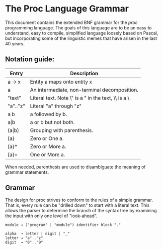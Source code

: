 # The Proc Language Grammar

This document contains the extended BNF grammar for the _proc_ programming
language. The goals of this language are to be an easy to understand,
easy to compile, simplified language loosely based on Pascal, but
incorporating some of the linguistic memes that have arisen in the last
40 years.

## Notation guide:

Entry        | Description
-------------|--------------
a &rarr; x   | Entity a maps onto entity x
a            | An intermediate, non-terminal decomposition.
"text"       | Literal text. Note \\" is a " in the text, \\\\ is a \\.
"a".."z"     | Literal "a" through "z"
a b          | a followed by b.
a\|b         | a or b but not both.
(a\|b)       | Grouping with parenthesis.
{a}          | Zero or One a.
{a}\*        | Zero or More a.
{a}\+        | One or More a.

When needed, parenthesis are used to disambiguate the meaning of grammar
statements.

## Grammar

The design for proc strives to conform to the rules of a simple grammar.
That is, every rule can be "drilled down" to start with a literal text.
This allows the parser to determine the branch of the syntax tree by
examining the input with only one level of "look-ahead".

<pre><code>module &rarr; ("program" | "module") identifier block "."

alpha  &rarr; letter | digit | "_"
letter &rarr; "a".."z"
digit  &rarr; "0".."9"
</code></pre>

